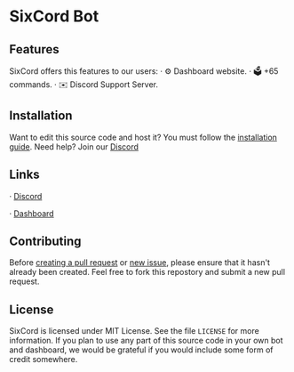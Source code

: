 # SixCord Bot


## Features
 SixCord offers this features to our users:
· ⚙️ Dashboard website.
· 🗳️ +65 commands.
· ✉️ Discord Support Server.

## Installation
Want to edit this source code and host it? 
You must follow the [installation guide](https://github.com/SixCord/dashboard/wiki). Need help? Join our [Discord](https://sixcord.xyz/support)

## Links
· [Discord](https://sixcord.xyz/support)

· [Dashboard](https://sixcord.xyz/login)


## Contributing
Before [creating a pull request](https://github.com/SixCord/dashboard/pulls) or [new issue](https://github.com/SixCord/dashboard/issues/new), please ensure that it hasn't already been created.
Feel free to fork this repostory and submit a new pull request.

## License
SixCord is licensed under MIT License. See the file ``LICENSE`` for more information.
If you plan to use any part of this source code in your own bot and dashboard, we would be grateful if you would include some form of credit somewhere.

